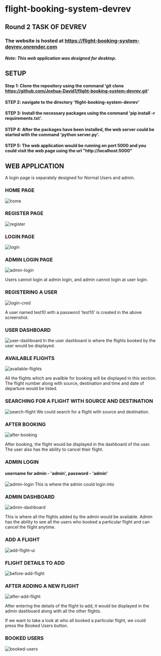# flight-booking-system-devrev


## Round 2 TASK OF DEVREV


### The website is hosted at https://flight-booking-system-devrev.onrender.com
##### Note: This web application was designed for desktop.

## SETUP

#### Step 1: Clone the repository using the command 'git clone https://github.com/Joshua-David1/flight-booking-system-devrev.git'
#### STEP 2: navigate to the directory 'flight-booking-system-devrev'
#### STEP 3: Install the necessary packages using the command 'pip install -r requirements.txt'.
#### STEP 4: After the packages have been installed, the web server could be started with the command 'python server.py'.
#### STEP 5: The web application would be running on port 5000 and you could visit the web page using the url "http://localhost:5000"


## WEB APPLICATION

A login page is separately designed for Normal Users and admin.

### HOME PAGE
![home](https://github.com/Joshua-David1/flight-booking-system-devrev/assets/69303816/12b4d232-aa04-4131-ac76-59560ca800e5)
### REGISTER PAGE
![register](https://github.com/Joshua-David1/flight-booking-system-devrev/assets/69303816/74bcb323-6df4-4f36-9621-9a1fccaafa1a)
### LOGIN PAGE
![login](https://github.com/Joshua-David1/flight-booking-system-devrev/assets/69303816/64041dad-12fc-425b-af00-6e6c975cbb9e)
### ADMIN LOGIN PAGE
![admin-login](https://github.com/Joshua-David1/flight-booking-system-devrev/assets/69303816/da8e37d3-39c2-4a47-8c7c-a81638539b3f)

Users cannot login at admin login, and admin cannot login at user login.


### REGISTERING A USER
![login-cred](https://github.com/Joshua-David1/flight-booking-system-devrev/assets/69303816/429ffcb5-9ca4-4cda-8a5c-ebe19dac9f30)

A user named test10 with a password 'test10' is created in the above screenshot.
### USER DASHBOARD
![user-dashboard](https://github.com/Joshua-David1/flight-booking-system-devrev/assets/69303816/a947f378-bb0c-4679-be61-17b304551325)
In the user dashboard is where the flights booked by the user would be displayed.

### AVAILABLE FLIGHTS

![available-flights](https://github.com/Joshua-David1/flight-booking-system-devrev/assets/69303816/629d8cae-ea95-4c25-ae71-2c4b02ae3216)

All the flights which are availble for booking will be displayed in this section.
The flight number along with source, destination and time and date of departure would be listed.

### SEARCHING FOR A FLIGHT WITH SOURCE AND DESTINATION

![search-flight](https://github.com/Joshua-David1/flight-booking-system-devrev/assets/69303816/75b7720a-e8a7-4efe-a6a1-3335ec401702)
 We could search for a flight with source and destination.
 
 ### AFTER BOOKING
 ![after-booking](https://github.com/Joshua-David1/flight-booking-system-devrev/assets/69303816/1416508d-6664-4484-b804-54184a53c8a8)

After booking, the flight would be displayed in the dashboard of the user. The user also has the ability to cancel their flight.

### ADMIN LOGIN

#### username for admin - 'admin', password - 'admin'

![admin-login](https://github.com/Joshua-David1/flight-booking-system-devrev/assets/69303816/2225db21-12c2-4d5f-9007-c388c1e2d998)
This is where the admin could login into

### ADMIN DASHBOARD

![admin-dashboard](https://github.com/Joshua-David1/flight-booking-system-devrev/assets/69303816/9a1b8e2b-f8de-402f-a75d-25f9aaa560fc)

This is where all the flights added by the admin would be available. Admin has the ability to see all the users who booked a particular flight and can cancel the flight anytime.

### ADD A FLIGHT

![add-flight-ui](https://github.com/Joshua-David1/flight-booking-system-devrev/assets/69303816/879e2592-b431-4aac-9a65-3fe6deb30327)


### FLIGHT DETAILS TO ADD

![before-add-flight](https://github.com/Joshua-David1/flight-booking-system-devrev/assets/69303816/9cb493f7-9198-48d1-8ab9-cc535eda7b47)


### AFTER ADDING A NEW FLIGHT

![after-add-flight](https://github.com/Joshua-David1/flight-booking-system-devrev/assets/69303816/8b05f831-5638-4de9-ad7c-ca3912369329)

After entering the details of the flight to add, it would be displayed in the admin dashboard along with all the other flights.


If we want to take a look at who all booked a particular flight, we could press the Booked Users button.

### BOOKED USERS

![booked-users](https://github.com/Joshua-David1/flight-booking-system-devrev/assets/69303816/b410bb2b-6e94-47af-80d4-fdd9ea200ff9)





 
